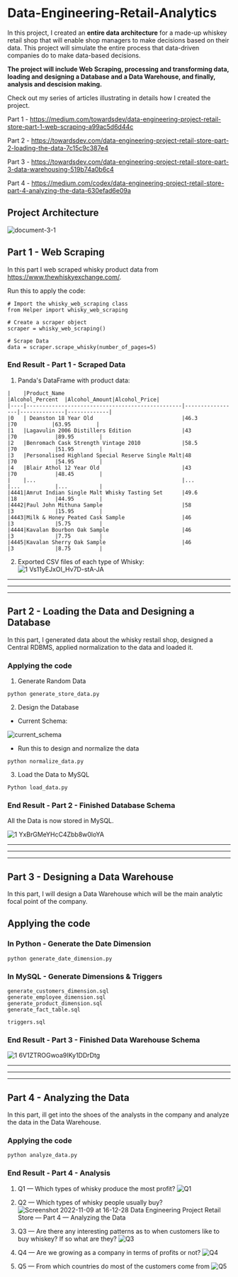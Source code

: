 # Data-Engineering-Retail-Analytics
In this project, I created an __entire data architecture__ for a made-up whiskey retail shop that will enable shop managers to make decisions based on their data. 
This project will simulate the entire process that data-driven companies do to make data-based decisions.

__The project will include Web Scraping, processing and transforming data, loading and designing a Database and a Data Warehouse, and finally, analysis and descision making.__

Check out my series of articles illustrating in details how I created the project.

Part 1 - https://medium.com/towardsdev/data-engineering-project-retail-store-part-1-web-scraping-a99ac5d6d44c

Part 2 - https://towardsdev.com/data-engineering-project-retail-store-part-2-loading-the-data-7c15c9c387e4

Part 3 - https://towardsdev.com/data-engineering-project-retail-store-part-3-data-warehousing-519b74a0b6c4

Part 4 - https://medium.com/codex/data-engineering-project-retail-store-part-4-analyzing-the-data-630efad6e09a

## Project Architecture
![document-3-1](https://user-images.githubusercontent.com/65648983/200861902-0188dd63-1a84-44e6-ba02-01bfea71add7.png)


## Part 1 - Web Scraping
In this part I web scraped whisky product data from https://www.thewhiskyexchange.com/.

Run this to apply the code:

```
# Import the whisky_web_scraping class
from Helper import whisky_web_scraping

# Create a scraper object
scraper = whisky_web_scraping()

# Scrape Data
data = scraper.scrape_whisky(number_of_pages=5)
```

### End Result - Part 1 - Scraped Data

1. Panda's DataFrame with product data:
```
|    |Product_Name                                     |Alcohol_Percent  |Alcohol_Amount|Alcohol_Price|
|----|-------------------------------------------------|-----------------|--------------|-------------|
|0   | Deanston 18 Year Old                            |46.3             |70           |63.95        |
|1   |Lagavulin 2006 Distillers Edition                |43               |70            |89.95        |
|2   |Benromach Cask Strength Vintage 2010             |58.5             |70            |51.95        |
|3   |Personalised Highland Special Reserve Single Malt|48               |70            |54.95        |
|4   |Blair Athol 12 Year Old                          |43               |70            |48.45        |
|    |...                                              |...              |...           |...          |
|4441|Amrut Indian Single Malt Whisky Tasting Set      |49.6             |18            |44.95        |
|4442|Paul John Mithuna Sample                         |58               |3             |15.95        |
|4443|Milk & Honey Peated Cask Sample                  |46               |3             |5.75         |
|4444|Kavalan Bourbon Oak Sample                       |46               |3             |7.75         |
|4445|Kavalan Sherry Oak Sample                        |46               |3             |8.75         |
```

2. Exported CSV files of each type of Whisky:
![1 Vs11yEJxOI_Hv7D-stA-JA](https://user-images.githubusercontent.com/65648983/200838844-72029ee7-eca8-4f19-a0f9-1a54ce43d1e3.png)

**********************************************************************************************************************************
**********************************************************************************************************************************
**********************************************************************************************************************************

## Part 2 - Loading the Data and Designing a Database
In this part, I generated data about the whisky restail shop, designed a Central RDBMS, applied normalization to the data and loaded it.

### Applying the code
1. Generate Random Data

```
python generate_store_data.py
```

2. Design the Database

- Current Schema:

![current_schema](https://user-images.githubusercontent.com/65648983/200842768-8f03b391-cea9-44bf-9296-26abadefccf8.png)


- Run this to design and normalize the data
```
python normalize_data.py
```

3. Load the Data to MySQL
```
Python load_data.py
```

### End Result - Part 2 - Finished Database Schema
All the Data is now stored in MySQL.

![1 YxBrGMeYHcC4Zbb8w0loYA](https://user-images.githubusercontent.com/65648983/200845784-93092dde-afdb-4f8e-a7ab-8f4c61c78531.png)

**********************************************************************************************************************************
**********************************************************************************************************************************
**********************************************************************************************************************************

## Part 3 - Designing a Data Warehouse
In this part, I will design a Data Warehouse which will be the main analytic focal point of the company. 

## Applying the code

### In Python - Generate the Date Dimension

```
python generate_date_dimension.py
```

### In MySQL - Generate Dimensions & Triggers

```
generate_customers_dimension.sql
generate_employee_dimension.sql
generate_product_dimension.sql
generate_fact_table.sql

triggers.sql
```
### End Result - Part 3 - Finished Data Warehouse Schema

![1 6V1ZTROGwoa9IKy1DDrDtg](https://user-images.githubusercontent.com/65648983/200848563-b557b0a7-1889-4f87-811e-0c7a98cb0ed9.png)

**********************************************************************************************************************************
**********************************************************************************************************************************
**********************************************************************************************************************************

## Part 4 - Analyzing the Data
In this part, ill get into the shoes of the analysts in the company and analyze the data in the Data Warehouse.

### Applying the code
```
python analyze_data.py
```

### End Result - Part 4 - Analysis

1. Q1 — Which types of whisky produce the most profit?
![Q1](https://user-images.githubusercontent.com/65648983/200854234-37c95cbb-dd23-4639-8353-460c6b91f772.png)


2. Q2 — Which types of whisky people usually buy?
![Screenshot 2022-11-09 at 16-12-28 Data Engineering Project Retail Store — Part 4 — Analyzing the Data](https://user-images.githubusercontent.com/65648983/200854257-2b171bbf-ef34-4df8-a48f-c2f5bff25844.png)


3. Q3 — Are there any interesting patterns as to when customers like to buy whiskey? If so what are they?
![Q3](https://user-images.githubusercontent.com/65648983/200854922-73da5218-602e-490f-8b5b-42b5d17c79d6.png)


4. Q4 — Are we growing as a company in terms of profits or not?
![Q4](https://user-images.githubusercontent.com/65648983/200854334-c3450093-6a1b-4699-bca0-de450f44ac24.png)


5. Q5 — From which countries do most of the customers come from
![Q5](https://user-images.githubusercontent.com/65648983/200854373-8f7f9478-ca9a-483f-8fb3-1beb50622cc4.png)